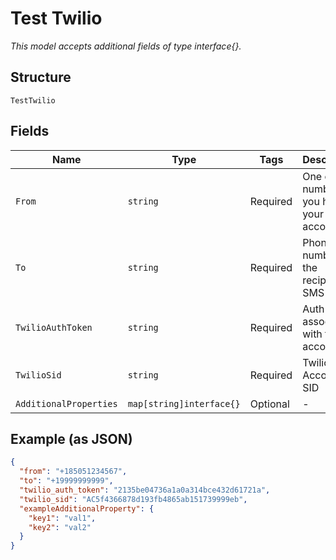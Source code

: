 
# Test Twilio

*This model accepts additional fields of type interface{}.*

## Structure

`TestTwilio`

## Fields

| Name | Type | Tags | Description |
|  --- | --- | --- | --- |
| `From` | `string` | Required | One of the numbers you have in your Twilio account |
| `To` | `string` | Required | Phone number of the recipient of SMS |
| `TwilioAuthToken` | `string` | Required | Auth Token associated with twilio account |
| `TwilioSid` | `string` | Required | Twilio Account SID |
| `AdditionalProperties` | `map[string]interface{}` | Optional | - |

## Example (as JSON)

```json
{
  "from": "+185051234567",
  "to": "+19999999999",
  "twilio_auth_token": "2135be04736a1a0a314bce432d61721a",
  "twilio_sid": "AC5f4366878d193fb4865ab151739999eb",
  "exampleAdditionalProperty": {
    "key1": "val1",
    "key2": "val2"
  }
}
```


